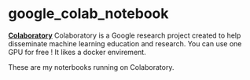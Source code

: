 # google_colab_notebook

[**Colaboratory**](https://colab.research.google.com/notebooks/welcome.ipynb#recent=true)
Colaboratory is a Google research project created to help disseminate machine learning education and research. You can use one GPU for free ! It likes a docker envirement.

These are my noterbooks running on Colaboratory.
